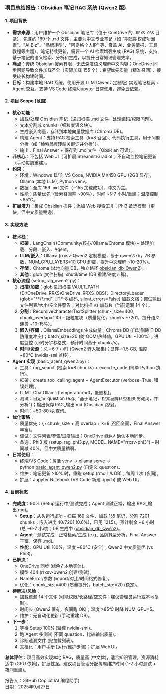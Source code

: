 ### 项目总结报告：Obsidian 笔记 RAG 系统 (Qwen2 版)

#### 1. **项目背景**

- **需求来源**：用户维护一个 Obsidian 笔记库（位于 OneDrive 的 `_RRXS_OBS` 目录），包含约 169 个 .md 文件，主要为中文专业笔记（如 "期货期权成功因素"、"AI Biz"、"品牌转型"、"阿岛格个人IP" 等，覆盖 AI、业务情报、工具教程等主题）。笔记持续更新，需要一个 AI 检索增强生成 (RAG) 系统，支持基于笔记的语义检索、分析和生成，以提升日常知识管理效率。
- **痛点**：传统 Obsidian 搜索有限，无法深度语义理解中文内容；OneDrive 同步问题导致文件加载不全（实际加载 155 个）；希望优先质量（精准召回），接受较长构建时间。
- **目标**：构建本地 RAG 系统，使用开源 LLM (Qwen2 定制版) 实现笔记检索 + Agent 交互，支持 VS Code 终端/Jupyter 日常使用，避免云依赖。

#### 2. **项目 Scope (范围)**

- **核心功能**：
    - 加载/处理 Obsidian 笔记（递归扫描 .md 文件，处理编码/权限问题）。
    - 文本分割成 chunks（细粒度语义块）。
    - 生成嵌入向量，存储到本地向量数据库 (Chroma DB)。
    - 构建 Agent：支持 RAG 检索工具（k=8 召回）、代码执行工具，用于问题分析（如 "检索品牌转型关键词并分析"）。
    - 输出：Final Answer + 保存到 .md 文件（Obsidian 可读）。
- **非核心**：不包括 Web UI（可扩展 Streamlit/Gradio）；不自动监控笔记更新（手动每周重建）。
- **约束**：
    - 环境：Windows 10/11, VS Code, NVIDIA MX450 GPU (2GB 显存), Ollama (本地 LLM), Python venv。
    - 数据：全库 169 .md 文件（~155 加载成功），中文为主。
    - 性能：质量优先（检索召回率 ~90%），时间 ~6-7 小时/重建；温度控制 <85°C。
- **扩展潜力**：集成 Obsidian 插件；添加 Web 搜索工具；Phi3 备选模型（更快，但中文质量稍逊）。

#### 3. **实现方法**

- **技术栈**：
    - **框架**：LangChain (Community/核心/Ollama/Chroma 模块) – 处理加载、分段、嵌入、Agent。
    - **LLM/嵌入**：Ollama (rrxsv-Qwen2 定制模型，基于 qwen2:7b，7B 参数，NUM_GPU_LAYERS=10 GPU 卸载，提升中文理解 ~10-20%)。
    - **存储**：Chroma (本地向量 DB，独立路径 [obsidian_db_Qwen2](vscode-file://vscode-app/c:/Users/rrxs/AppData/Local/Programs/Microsoft%20VS%20Code/resources/app/out/vs/code/electron-browser/workbench/workbench.html))。
    - **其他**：glob (文件扫描), shutil/time (DB 重建/进度计算)。
- **核心流程** (setup_rag_qwen2.py)：
    1. **扫描/加载**：glob 递归扫描 VAULT_PATH (D:\OneDrive_RRXS\OneDrive_RRXS_OBS)，DirectoryLoader (glob="**/*.md", UTF-8 编码, silent_errors=False) 加载文档；调试输出文件列表/大小/空文件警告；对比扫描 vs 加载数（当前遗漏 14 个）。
    2. **分割**：RecursiveCharacterTextSplitter (chunk_size=400, chunk_overlap=100) – 细粒度块（质量优化，chunks ~7201，提升语义连贯 ~10-15%）。
    3. **嵌入/存储**：OllamaEmbeddings 生成向量；Chroma DB (自动删除旧 DB 防维度冲突)；batch_size=20 (防 OOM/热峰值，GPU Util ~100%)；进度监控 (小时分钟秒格式，预计时间基于 chunks/s)。
    4. **时间/资源**：总 ~6-7 小时 (Qwen2 嵌入密集)；显存 ~1.5 GB, 温度 ~80°C (nvidia-smi 监控)。
- **Agent 实现** (basic_agent_qwen2.py)：
    - 工具：rag_search (检索 k=8 chunks) + execute_code (简单 Python 执行)。
    - 框架：create_tool_calling_agent + AgentExecutor (verbose=True, 错误处理)。
    - LLM：ChatOllama (temperature=0，低随机)。
    - 测试：自定义 question (e.g., "基于笔记，检索品牌转型相关关键词，并分析")；输出保存 RAG_输出.md (Obsidian 路径)。
    - 时间：~50-80 秒/查询。
- **优化策略**：
    - 质量优先：小 chunk_size + 高 overlap + k=8 (召回全面，Final Answer 丰富)。
    - 调试：文件列表/警告/进度输出；OneDrive 绿色√ 确认本地同步。
    - 备选：Phi3 版 (setup_rag_phi3.py, MODEL_NAME="rrxsv-phi3") – 时间减 40%，但中文质量稍弱。
- **日常使用**：
    - 终端/VS Code：激活 venv → ollama serve → python [basic_agent_qwen2.py](vscode-file://vscode-app/c:/Users/rrxs/AppData/Local/Programs/Microsoft%20VS%20Code/resources/app/out/vs/code/electron-browser/workbench/workbench.html) (自定义 question)。
    - 维护：笔记更新 >10% 时，重跑 setup (rmdir /s DB)；每周 1 次 (夜间)。
    - 扩展：Jupyter Notebook (VS Code 新建 .ipynb) 或 Web UI。

#### 4. **目前状态**

- **完成度**：90% (Setup 运行中/测试完成；Agent 测试正常，输出 RAG_输出.md)。
    - **Setup**：从头运行成功 – 扫描 169 文件，加载 155 笔记，分割 7201 chunks；嵌入进度 40/7201 (0.6%)，已用 121.5s，预计剩余 ~6 小时 (总 ~6-7 小时)；DB 生成中 ([obsidian_db_Qwen2](vscode-file://vscode-app/c:/Users/rrxs/AppData/Local/Programs/Microsoft%20VS%20Code/resources/app/out/vs/code/electron-browser/workbench/workbench.html))。
    - **Agent**：测试完成 – 正常检索/生成 (e.g., 品牌转型分析，Final Answer 丰富，保存 .md)。
    - **性能**：GPU Util 100%，温度 ~80°C (安全)；Qwen2 中文质量优 (vs Phi3)。
- **已解决**：
    - OneDrive 同步 (绿色√ 本地实体)。
    - 模型 404 (rrxsv-Qwen2 创建/测试)。
    - NameError/参数 (import/对比/时间格式修复)。
    - 优化：chunk_size=400 (质量提升)，batch_size=20 (稳定)。
- **待解决/风险**：
    - 加载遗漏 14 个文件 (可能权限/长路径/空文件；建议管理员运行或本地复制)。
    - 时间长 (Qwen2 固有，夜间跑 OK)；温度 >85°C 时降 NUM_GPU=5。
    - 维护：无自动化更新 (手动重建 DB)。
- **下一步**：
    1. 等待 Setup 100% (监控 nvidia-smi)。
    2. 跑 Agent 多测试 (不同 question，比较输出质量)。
    3. 诊断遗漏文件 (贴加载列表)。
    4. 文档化：用户手册 (运行/维护步骤)；扩展 Web UI。

**总体评估**：项目高效实现本地 RAG，质量高 (中文优)，适合知识管理。资源消耗适中 (GPU 依赖)，扩展性强。建议项目管理分配每周维护时间 (1-2 小时测试 + 夜间重建)。

报告人：GitHub Copilot (AI 编程助手)  
日期：2025年9月27日